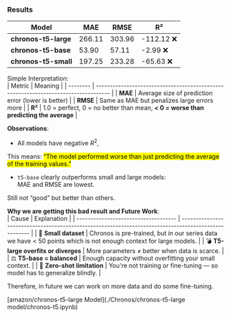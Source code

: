 ### Results
| Model                | MAE    | RMSE   | R²        |
| -------------------- | ------ | ------ | --------- |
| **chronos-t5-large** | 266.11 | 303.96 | -112.12 ❌ |
| **chronos-t5-base**  | 53.90  | 57.11  | -2.99 ❌   |
| **chronos-t5-small** | 197.25 | 233.28 | -65.63 ❌  |

Simple Interpretation:<br>
| Metric   | Meaning                                                                             |
| -------- | ----------------------------------------------------------------------------------- |
| **MAE**  | Average size of prediction error (lower is better)                                  |
| **RMSE** | Same as MAE but penalizes large errors more                                         |
| **R²**   | 1.0 = perfect, 0 = no better than mean, **< 0 = worse than predicting the average** |

**Observations**:<br>
- All models have negative $R^2$,

This means: <mark>“The model performed worse than just predicting the average of the training values.”

- `t5-base` clearly outperforms small and large models:
<br> MAE and RMSE are lowest.

Still not “good” but better than others.

**Why we are getting this bad result and Future Work**:<br>
| Cause                                | Explanation                                                                                           |
| ------------------------------------ | ----------------------------------------------------------------------------------------------------- |
| 🔢 **Small dataset**                 | Chronos is pre-trained, but in our series data we have < 50 points which is not enough context for large models. |
| 💣 **T5-large overfits or diverges** | More parameters $\neq$ better when data is scarce.                                                         |
| ⚖️ **T5-base = balanced**            | Enough capacity without overfitting your small context.                                               |
| 🎯 **Zero-shot limitation**          | You're not training or fine-tuning — so model has to generalize blindly.                              |

Therefore, in future we can work on more data and do some fine-tuning.

[amazon/chronos-t5-large Model](./Chronos/chronos-t5-large model/chronos-t5.ipynb)


